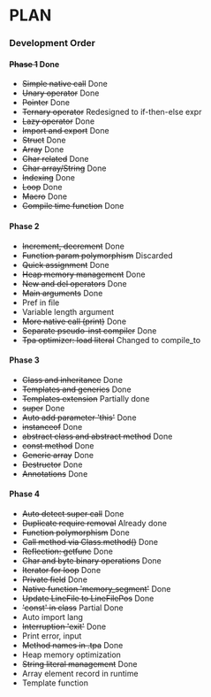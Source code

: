 # PLAN

### Development Order

#### ~~Phase 1~~ Done
* ~~Simple native call~~ Done
* ~~Unary operator~~ Done
* ~~Pointer~~ Done
* ~~Ternary operator~~ Redesigned to if-then-else expr
* ~~Lazy operator~~ Done
* ~~Import and export~~ Done
* ~~Struct~~ Done
* ~~Array~~ Done
* ~~Char related~~ Done
* ~~Char array/String~~ Done
* ~~Indexing~~ Done
* ~~Loop~~ Done
* ~~Macro~~ Done
* ~~Compile time function~~ Done

#### Phase 2
* ~~Increment, decrement~~ Done
* ~~Function param polymorphism~~ Discarded
* ~~Quick assignment~~ Done
* ~~Heap memory management~~ Done
* ~~New and del operators~~ Done
* ~~Main arguments~~ Done
* Pref in file
* Variable length argument
* ~~More native call (print)~~ Done
* ~~Separate pseudo-inst compiler~~ Done
* ~~Tpa optimizer: load literal~~ Changed to compile_to

#### Phase 3
* ~~Class and inheritance~~ Done
* ~~Templates and generics~~ Done
* ~~Templates extension~~ Partially done
* ~~super~~ Done
* ~~Auto add parameter 'this'~~ Done
* ~~instanceof~~ Done
* ~~abstract class and abstract method~~ Done
* ~~const method~~ Done
* ~~Generic array~~ Done
* ~~Destructor~~ Done
* ~~Annotations~~ Done

#### Phase 4
* ~~Auto detect super call~~ Done
* ~~Duplicate require removal~~ Already done
* ~~Function polymorphism~~ Done
* ~~Call method via Class.method()~~ Done
* ~~Reflection: getfunc~~ Done
* ~~Char and byte binary operations~~ Done
* ~~Iterator for loop~~ Done
* ~~Private field~~ Done
* ~~Native function 'memory_segment'~~ Done
* ~~Update LineFile to LineFilePos~~ Done
* ~~'const' in class~~ Partial Done
* Auto import lang
* ~~Interruption 'exit'~~ Done
* Print error, input
* ~~Method names in .tpa~~ Done
* Heap memory optimization
* ~~String literal management~~ Done
* Array element record in runtime
* Template function
